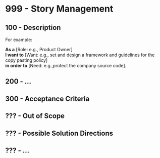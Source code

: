 # 999 - Story Management

## 100 - Description

For example:

**As a** [Role: e.g., Product Owner]<br/>
**I want to** [Want: e.g., set and design a framework and guidelines for the copy pasting policy]<br/>
**in order to** [Need: e.g.,protect the company source code].

## 200 - ...


## 300 - Acceptance Criteria


## ??? - Out of Scope

## ??? - Possible Solution Directions

## ??? - ...